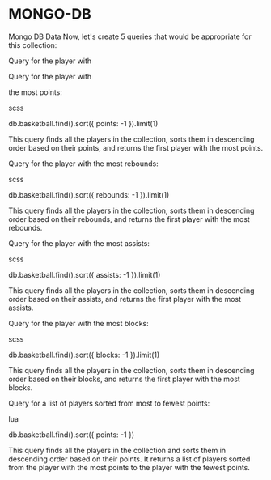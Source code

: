 # MONGO-DB
Mongo DB Data
Now, let's create 5 queries that would be appropriate for this collection:

Query for the player with

Query for the player with

the most points:

scss

db.basketball.find().sort({ points: -1 }).limit(1)

This query finds all the players in the collection, sorts them in descending order based on their points, and returns the first player with the most points.

Query for the player with the most rebounds:

scss

db.basketball.find().sort({ rebounds: -1 }).limit(1)

This query finds all the players in the collection, sorts them in descending order based on their rebounds, and returns the first player with the most rebounds.

Query for the player with the most assists:

scss

db.basketball.find().sort({ assists: -1 }).limit(1)

This query finds all the players in the collection, sorts them in descending order based on their assists, and returns the first player with the most assists.

Query for the player with the most blocks:

scss

db.basketball.find().sort({ blocks: -1 }).limit(1)

This query finds all the players in the collection, sorts them in descending order based on their blocks, and returns the first player with the most blocks.

Query for a list of players sorted from most to fewest points:

lua

db.basketball.find().sort({ points: -1 })

This query finds all the players in the collection and sorts them in descending order based on their points. It returns a list of players sorted from the player with the most points to the player with the fewest points.

